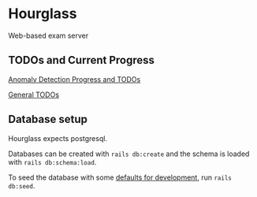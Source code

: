 # Hourglass
Web-based exam server

## TODOs and Current Progress

[Anomaly Detection Progress and TODOs](ANOMALIES.md)

[General TODOs](TODO.md)

## Database setup
Hourglass expects postgresql.

Databases can be created with `rails db:create` and the schema is loaded with `rails db:schema:load`.

To seed the database with some [defaults for development](db/seeds.rb), run `rails db:seed`.
